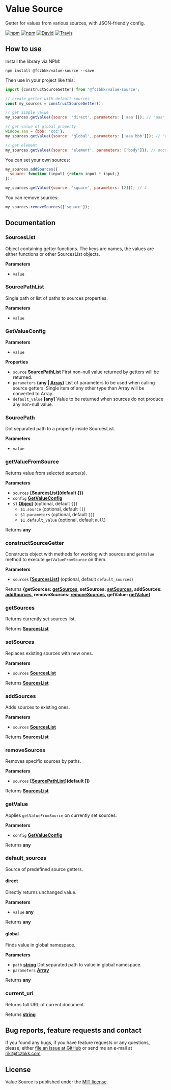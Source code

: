# Value Source

Getter for values from various sources, with JSON-friendly config.

[![npm](https://img.shields.io/npm/v/@fczbkk/value-source.svg?maxAge=2592000)](https://www.npmjs.com/package/@fczbkk/value-source)
[![npm](https://img.shields.io/github/license/fczbkk/value-source.svg?maxAge=2592000)](https://github.com/fczbkk/value-source/blob/master/LICENSE)
[![David](https://img.shields.io/david/fczbkk/value-source.svg?maxAge=2592000)](https://david-dm.org/fczbkk/value-source)
[![Travis](https://img.shields.io/travis/fczbkk/value-source.svg?maxAge=2592000)](https://travis-ci.org/fczbkk/value-source)

## How to use

Install the library via NPM:

```shell
npm install @fczbkk/value-source --save
```

Then use in your project like this:

```javascript
import {constructSourceGetter} from '@fczbkk/value-source';

// create getter with default sources 
const my_sources = constructSourceGetter();

// get simple value
my_sources.getValue({source: 'direct', parameters: ['aaa']}); // "aaa"

// get value of global property
window.aaa = {bbb: 'ccc'};
my_sources.getValue({source: 'global', parameters: ['aaa.bbb']}); // "ccc"

// get element
my_sources.getValue({source: 'element', parameters: ['body']}); // document.body
```

You can set your own sources:

```javascript
my_sources.addSources({
  square: function (input) {return input * input;}
});

my_sources.getValue({source: 'square', parameters: [2]}); // 4
```

You can remove sources:

```javascript
my_sources.removeSources(['square']);
```

## Documentation

<!-- Generated by documentation.js. Update this documentation by updating the source code. -->

### SourcesList

Object containing getter functions. The keys are names, the values are either functions or other SourcesList objects.

**Parameters**

-   `value`  

### SourcePathList

Single path or list of paths to sources properties.

**Parameters**

-   `value`  

### GetValueConfig

**Parameters**

-   `value`  

**Properties**

-   `source` **[SourcePathList](#sourcepathlist)** First non-null value returned by getters will be returned.
-   `parameters` **(any | [Array](https://developer.mozilla.org/en-US/docs/Web/JavaScript/Reference/Global_Objects/Array))** List of parameters to be used when calling source getters. Single item of any other type than Array will be converted to Array.
-   `default_value` **\[any]** Value to be returned when sources do not produce any non-null value.

### SourcePath

Dot separated path to a property inside SourcesList.

**Parameters**

-   `value`  

### getValueFromSource

Returns value from selected source(s).

**Parameters**

-   `sources` **\[[SourcesList](#sourceslist)](default {})** 
-   `config` **[GetValueConfig](#getvalueconfig)** 
-   `$1` **[Object](https://developer.mozilla.org/en-US/docs/Web/JavaScript/Reference/Global_Objects/Object)**  (optional, default `{}`)
    -   `$1.source`   (optional, default `[]`)
    -   `$1.parameters`   (optional, default `[]`)
    -   `$1.default_value`   (optional, default `null`)

Returns **any** 

### constructSourceGetter

Constructs object with methods for working with sources and `getValue` method to execute `getValueFromSource` on them.

**Parameters**

-   `sources` **\[[SourcesList](#sourceslist)]**  (optional, default `default_sources`)

Returns **{getSources: [getSources](#getsources), setSources: [setSources](#setsources), addSources: [addSources](#addsources), removeSources: [removeSources](#removesources), getValue: [getValue](#getvalue)}** 

### getSources

Returns currently set sources list.

Returns **[SourcesList](#sourceslist)** 

### setSources

Replaces existing sources with new ones.

**Parameters**

-   `sources` **[SourcesList](#sourceslist)** 

Returns **[SourcesList](#sourceslist)** 

### addSources

Adds sources to existing ones.

**Parameters**

-   `sources` **[SourcesList](#sourceslist)** 

Returns **[SourcesList](#sourceslist)** 

### removeSources

Removes specific sources by paths.

**Parameters**

-   `sources` **\[[SourcePathList](#sourcepathlist)](default \[])** 

Returns **[SourcesList](#sourceslist)** 

### getValue

Applies `getValueFromSource` on currently set sources.

**Parameters**

-   `config` **[GetValueConfig](#getvalueconfig)** 

Returns **any** 

### default_sources

Source of predefined source getters.

#### direct

Directly returns unchanged value.

**Parameters**

-   `value` **any** 

Returns **any** 

#### global

Finds value in global namespace.

**Parameters**

-   `path` **[string](https://developer.mozilla.org/en-US/docs/Web/JavaScript/Reference/Global_Objects/String)** Dot separated path to value in global namespace.
-   `parameters` **[Array](https://developer.mozilla.org/en-US/docs/Web/JavaScript/Reference/Global_Objects/Array)** 

Returns **any** 

### current_url

Returns full URL of current document.

Returns **[string](https://developer.mozilla.org/en-US/docs/Web/JavaScript/Reference/Global_Objects/String)** 

## Bug reports, feature requests and contact

If you found any bugs, if you have feature requests or any questions, please, either [file an issue at GitHub](https://github.com/fczbkk/value-source/issues) or send me an e-mail at <a href="mailto:riki@fczbkk.com">riki@fczbkk.com</a>.

## License

Value Source is published under the [MIT license](https://github.com/fczbkk/value-source/blob/master/LICENSE).
